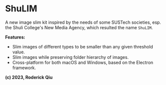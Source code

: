 # ShuLIM

A new image slim kit inspired by the needs of some SUSTech societies, esp. the Shuli College's New Media Agency, which
resulted the name `ShuLIM`.

**Features:**

- Slim images of different types to be smaller than any given threshold value.
- Slim images while preserving folder hierarchy of images.
- Cross-platform for both macOS and Windows, based on the Electron framework.

**(c) 2023, Roderick Qiu**